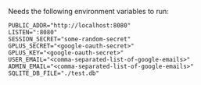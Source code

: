 Needs the following environment variables to run:

```
PUBLIC_ADDR="http://localhost:8080"
LISTEN=":8080"
SESSION_SECRET="some-random-secret"
GPLUS_SECRET="<google-oauth-secret>"
GPLUS_KEY="<google-oauth-secret>"
USER_EMAIL="<comma-separated-list-of-google-emails>"
ADMIN_EMAIL="<comma-separated-list-of-google-emails>"
SQLITE_DB_FILE="./test.db"
```
